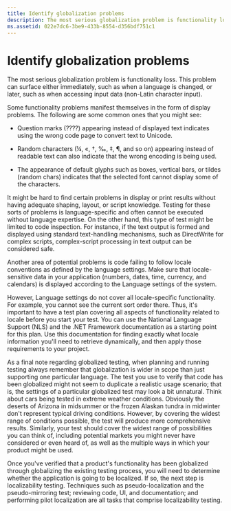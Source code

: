 ```yaml
---
title: Identify globalization problems
description: The most serious globalization problem is functionality loss. This problem can surface when a system locale is changed, or when accessing input data.
ms.assetid: 022e7dc6-3be9-433b-8554-d356bdf751c1
---
```


# Identify globalization problems

The most serious globalization problem is functionality loss.
This problem can surface either immediately, such as when a language is changed, or later, such as when accessing input data (non-Latin character input).

Some functionality problems manifest themselves in the form of display problems.
The following are some common ones that you might see:

- Question marks (????) appearing instead of displayed text indicates using the wrong code page to convert text to Unicode.

- Random characters (¼, «, †, ‰, ‡, ¶, and so on) appearing instead of readable text can also indicate that the wrong encoding is being used.

- The appearance of default glyphs such as boxes, vertical bars, or tildes (random chars) indicates that the selected font cannot display some of the characters.

It might be hard to find certain problems in display or print results without having adequate shaping, layout, or script knowledge.
Testing for these sorts of problems is language-specific and often cannot be executed without language expertise. On the other hand, this type of test might be limited to code inspection.
For instance, if the text output is formed and displayed using standard text-handling mechanisms, such as DirectWrite for complex scripts, complex-script processing in text output can be considered safe.

Another area of potential problems is code failing to follow locale conventions as defined by the language settings.
Make sure that locale-sensitive data in your application (numbers, dates, time, currency, and calendars) is displayed according to the Language settings of the system.

However, Language settings do not cover all locale-specific functionality.
For example, you cannot see the current sort order there.
Thus, it's important to have a test plan covering all aspects of functionality related to locale before you start your test.
You can use the National Language Support (NLS) and the .NET Framework documentation as a starting point for this plan.
Use this documentation for finding exactly what locale information you'll need to retrieve dynamically, and then apply those requirements to your project.

As a final note regarding globalized testing, when planning and running testing always remember that globalization is wider in scope than just supporting one particular language.
The test you use to verify that code has been globalized might not seem to duplicate a realistic usage scenario; that is, the settings of a particular globalized test may look a bit unnatural.
Think about cars being tested in extreme weather conditions.
Obviously the deserts of Arizona in midsummer or the frozen Alaskan tundra in midwinter don't represent typical driving conditions.
However, by covering the widest range of conditions possible, the test will produce more comprehensive results.
Similarly, your test should cover the widest range of possibilities you can think of, including potential markets you might never have considered or even heard of, as well as the multiple ways in which your product might be used.

Once you've verified that a product's functionality has been globalized through globalizing the existing testing process, you will need to determine whether the application is going to be localized.
If so, the next step is localizability testing.
Techniques such as pseudo-localization and the pseudo-mirroring test; reviewing code, UI, and documentation; and performing pilot localization are all tasks that comprise localizability testing.
